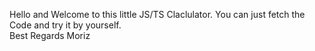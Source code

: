Hello and Welcome to this little JS/TS Claclulator. You can just fetch the Code and try it by yourself.<br>
Best Regards Moriz


